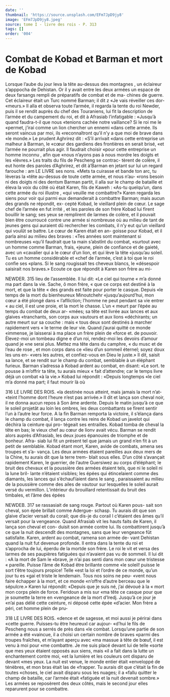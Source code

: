 ```yaml
---
date: ''
thumbnail: 'https://source.unsplash.com/EFm7JpD9jy8'
image: 'EFm7JpD9jy8.jpeg'
source: tome I - livre des rois - P. 313
tags: []
order: '004'
---
```


# Combat de Kobad et Barman et mort de Kobad

Lorsque l’aube du jour leva la tête au-dessus des montagnes , un éclaireur s’apppocha de Dehistan. Or
il y avait entre les deux armées un espace de deux farsangs rempli de préparatifs de combat et de ma- chines de guerre. Cet éclaireur était un Turc nommé Barman; il dit z «Je vais réveiller ces dor- «meurs.» Il alla et observa toute l’armée, il regarda
la tente du roi Newder, puis il se rendit auprès
du chef des Touraniens, lui fit la description de l’armée et du campement du roi, et dit à Afrasiab l’infatigable : «Jusqu’à quand faudra-t-il que nous
«tenions cachée notre vaillance? Si le roi me le «permet, j’irai comme un lion chercher un ennemi «dans cette armée. Ils seront vaincus par moi, ils «reconnaîtront qu’il n’y a que moi de brave dans
«le monde.» Le prudent Aghrirez dit : «S’il arrivait
«dans cette entreprise un malheur à Barman, le «cœur des gardiens des frontières en serait brisé,
«et l’armée ne pourrait plus agir. Il faudrait choisir «pour cette entreprise un homme inconnu , afin que «nous n’ayons pas à nous mordre les doigts et les «lèvres.» Les traits du fils de Pescheng se contrac- tèrent de colère, il eut honte des paroles d’Aghrirez,
et dit à’Barman en jetant sur lui un regard farouche :
am LE LIVRE ses nons.
«Mets ta cuirasse et bande ton arc, tu lèveras la «tête au-dessus de toute cette armée, et nous n’au- «rons besoin ni des doigts ni des dentsm
Barman partit, il alla sur le champ de bataille et éleva la voix du côté où était Karen, fils de Kaweh :
«As-tu quelqu’un, dans cette armée du roi illustre ,
«qui veuille me combattre?» Karen regarda les siens
pour voir qui parmi eux demanderait à combattre
Barman; mais aucun des grands ne répondit, ex-
cepté Kobad, le vieillard plein de cœur. Le sage chef de l’armée en fut irrité , et les paroles de son
frère Kobad lui firent bouillir le sang; ses yeux se remplirent de larmes de colère, et il pouvait bien être courroucé contre une armée si nombreuse où
au milieu de tant de jeunes gens qui auraient dû rechercher les combats, il n’y eut qu’un vieillard
qui voulût se battre. Le cœur de Karen était en an- goisse pour Kobad, et il parla ainsi au milieu des braves : «Tes années sont maintenant si nombreuses «qu’il faudrait que ta main s’abstînt du combat,
«surtout avec un homme comme Barman, frais, «jeune, plein de confiance et de gaieté, avec un «cavalier qui a le cœur d’un lion, et qui lève la tête «jusqu’au soleil. Tu es un homme considérable et
«chef de l’armée, c’est à toi que le roi confie ses
«plans. Si le sang rougissait tes cheveux blancs, le «désespoir saisirait nos braves.»
Ecoute ce que répondit à Karen son frère au mi-

NEWDER. 315 lieu de l’assemblée. Il lui dit: «Le ciel qui tourne
« m’a donné ma part dans la vie. Sache, ô mon frère,
« que ce corps est destiné à la mort, et que la tête
« des grands est faite pour porter le casque. Depuis «le temps de la mort du bienheureux Minoutchehr «jusqu’aujourd’hui, mon cœur a été plongé dans
« l’aflliction; l’homme ne peut pendant sa vie entrer
« au ciel, il est une proie, et la mort le chasse. L’un
« meurt par l’épée au temps du combat de deux ar-
«mées; sa tête est livrée aux lances et aux glaives «tranchants, son corps aux vautours et aux lions «déchirants; un autre meurt sur sa couche : mais
« tous deux sont destinés à marcher rapidement vers
« le terme de leur vie. Quand j’aurai quitté ce monde «immense, je laisserai à ma place un frère plein de «force et. de pouvoir. Élevez-moi un tombeau digne
e d’un roi, rendez-moi les devoirs d’amour quand je
«ne serai plus. Mettez ma tête dans du camphre,
« du musc et de l’eau de rose , et mon corps dans ce
«lieu d’un sommeil éternel; soyez doux les uns en-
«vers les autres, et confiez-vous en Dieu le juste.»
Il dit, saisit sa lance, et se rendit sur le champ du combat, semblable à un éléphant furieux. Barman s’adressa à Kobad ardent au combat, en disant:
«Le sort. te pousse à m’offrir ta tête, tu aurais mieux « fait d’attendre; car le temps livre déjà un combat «à la vie.» Kobad lui répondit : «Depuis longtemps «le ciel m’a donné ma part; il faut mourir là où

316 LE LIVRE DES ROIS.
«la destinée nous atteint, mais jamais la mort n’at- «teint l’homme dont l’heure n’est pas arrivée.» Il
dit et lança son cheval noir, il ne donna aucun repos à Son âme ardente. Depuis le matin jusqu’à ce
que le soleil projetât au loin les ombres, les deux combattants se firent sentir l’un à l’autre leur force.
A la fin Barman remporta la victoire, il s’élança
dans le champ du combat, il lança contre les reins de Kobad un javelot qui déchira la ceinture qui pro- tégeait ses entrailles. Kobad tomba de cheval la tête en bas; le vieux chef au cœur de lionv avait vécu. Barman se rendit alors auprès d’Afrasiab, les deux joues épanouies de triomphe et de bonheur. Afra- siab lui fit un présent tel que jamais un grand n’en
fit à un petit de semblable. Kobad étant mort, Karen, avide de combats, amena ses troupes et s’a- vança. Les deux armées étaient pareilles aux deux
mers de la Chine, tu aurais dit que la terre trem- blait sous elles. D’un côté s’avançait rapidement
Karen, le guerrier, de l’autre Guersiwez au corps d’éléphant; le bruit des chevaux et la poussière des armées étaient tels, que ni le soleil ni la lune bril- lante n’étaient visibles; les épées qui étincelaient
comme des diamants, les lances qui s’échaufïaient
dans le sang , paraissaient au milieu de la poussière comme des ailes de vautour sur lesquelles le soleil aurait versé du vermillon. L’intérieur du brouillard retentissait du bruit des timbales, et l’âme des épées

NEWDEB. 317 se rassasiait de sang rouge. Partout où Karen pous-
sait son cheval, son épée brillait comme Adergue- schasp. Tu aurais dit que son glaive d’acier versait du corail; que dis-je du corail l c’étaient des âmes
qu’il versait pour la vengeance. Quand Afrasiab vit les hauts faits de Karen, il lança son cheval et con- duisit son armée contre lui. Ils combattirent jusqu’à
ce que la nuit descendît des montagnes, sans que leur vengeance fût satisfaite.
Karen, ardent au combat, ramena son armée de- vant Dehistan quand la nuit fut devenue profonde. Il entra dans la tente du roi et s’approcha de lui, éperdu de la mortde son frère. Le roi le vit et versa
des larmes de ses paupières fatiguées qui n’avaient
pas vu de sommeil. Il lui dit : «A la mort de Sam le «brave, je n’ai pas senti dans mon cœur une tristesse
« pareille. Puisse l’âme de Kobad être brillante comme
«le soleil! puisse le sort t’être toujours propice! Telle
«est la loi et l’ordre de ce monde, qu’un jour tu es
«gai et triste le lendemain. Tous nos soins ne peu- «vent nous faire échapper à la mort, et ce monde «n’offre d’autre berceau que le sépulcre.» Karen lui
répondit: «Depuis que je suis né, j’ai dévoué à la
« mort mon corps plein de force. Feridoun a mis sur «ma tête ce casque pour que je soumette la terre en «vengeance de la mort d’Iredj. Jusqu’à ce jour je
«n’ai pas délié cette ceinture, ni déposé cette épée
«d’acier. Mon frère a péri, cet homme plein de pru-

318 LE LIVRE DES ROIS.
«dence et de sagesse, et moi aussi je périrai dans «cette guerre. Puisses-tu être heureuxl car aujour- «d’hui le fils de Pescheng nous a serrés de près dans
«le combat. Lorsqu’une partie de son armée a été «vaincue, il a choisi un certain nombre de braves «parmi des troupes fraîches, et m’ayant aperçu avec
«ma massue à tête de bœuf, il est venu à moi pour «me combattre. Je me suis placé devant lui de telle «sorte que mes yeux étaient opposés aux siens, mais
«il a fait dans la lutte un enchantement contre moi, «et la lumière et les couleurs ont disparu de devant
«mes yeux. La nuit est venue, le monde entier était «enveloppé de ténèbres, et mon bras était las de «frapper. Tu aurais dit que c’était la fin de toutes «choses, le ciel avait disparu sous les nuages; il a «fallu quitter le champ de bataille, car l’armée était «fatiguée et la nuit devenait sombre.» Les armées
se reposèrent des deux côtés, mais le second jour elles reparurent pour se combattre.
